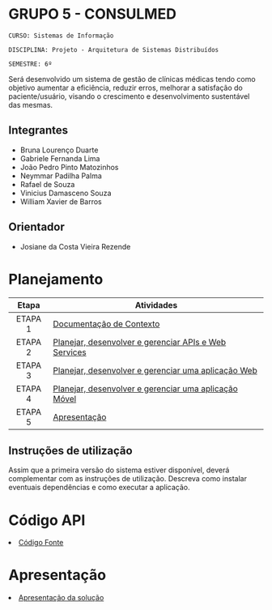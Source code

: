 # GRUPO 5 - CONSULMED

`CURSO: Sistemas de Informação`

`DISCIPLINA: Projeto - Arquitetura de Sistemas Distribuídos`

`SEMESTRE: 6º`

Será desenvolvido um sistema de gestão de clínicas médicas tendo como objetivo aumentar a eficiência, reduzir erros, melhorar a satisfação do paciente/usuário, visando o crescimento e desenvolvimento sustentável das mesmas.

## Integrantes

* Bruna Lourenço Duarte
* Gabriele Fernanda Lima
* João Pedro Pinto Matozinhos
* Neymmar Padilha Palma
* Rafael de Souza
* Vinicius Damasceno Souza
* William Xavier de Barros

## Orientador

* Josiane da Costa Vieira Rezende

# Planejamento

| Etapa         | Atividades |
|  :----:   | ----------- |
| ETAPA 1         |[Documentação de Contexto](docs/contexto.md) <br> |
| ETAPA 2         |[Planejar, desenvolver e gerenciar APIs e Web Services](docs/backend-apis.md) <br> |
| ETAPA 3         |[Planejar, desenvolver e gerenciar uma aplicação Web](docs/frontend-web.md) |
| ETAPA 4        |[Planejar, desenvolver e gerenciar uma aplicação Móvel](docs/frontend-mobile.md) <br>  |
| ETAPA 5         | [Apresentação](presentation/README.md) |
## Instruções de utilização

Assim que a primeira versão do sistema estiver disponível, deverá complementar com as instruções de utilização. Descreva como instalar eventuais dependências e como executar a aplicação.

# Código API

<li><a href="./api/"> Código Fonte</a></li>

# Apresentação

<li><a href="presentation/README.md"> Apresentação da solução</a></li>
